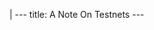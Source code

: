 |
                        ---
                        title: A Note On Testnets
                        ---